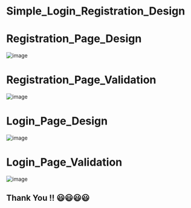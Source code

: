 # Simple_Login_Registration_Design

# Registration_Page_Design
![image](https://user-images.githubusercontent.com/44159121/125201642-a7e4fc00-e28d-11eb-89f0-9a685f2fc5e4.png)

# Registration_Page_Validation
![image](https://user-images.githubusercontent.com/44159121/125201786-1fb32680-e28e-11eb-8d2f-8b5075d29352.png)

# Login_Page_Design
![image](https://user-images.githubusercontent.com/44159121/125201682-d1058c80-e28d-11eb-8803-ee989d7051f1.png)

# Login_Page_Validation
![image](https://user-images.githubusercontent.com/44159121/125201715-e5e22000-e28d-11eb-8a08-55bbbc22fc4d.png)

## Thank You !! 😃😃😃😃
